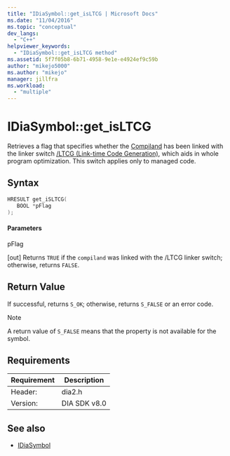 ```yaml
---
title: "IDiaSymbol::get_isLTCG | Microsoft Docs"
ms.date: "11/04/2016"
ms.topic: "conceptual"
dev_langs:
  - "C++"
helpviewer_keywords:
  - "IDiaSymbol::get_isLTCG method"
ms.assetid: 5f7f05b8-6b71-4958-9e1e-e4924ef9c59b
author: "mikejo5000"
ms.author: "mikejo"
manager: jillfra
ms.workload:
  - "multiple"
---
```

# IDiaSymbol::get_isLTCG
Retrieves a flag that specifies whether the [Compiland](../../debugger/debug-interface-access/compiland.md) has been linked with the linker switch [/LTCG (Link-time Code Generation)](/cpp/build/reference/ltcg-link-time-code-generation), which aids in whole program optimization. This switch applies only to managed code.

## Syntax

```C++
HRESULT get_iSLTCG(
   BOOL *pFlag
);
```

#### Parameters
 pFlag

[out] Returns `TRUE` if the `compiland` was linked with the /LTCG linker switch; otherwise, returns `FALSE`.

## Return Value
 If successful, returns `S_OK`; otherwise, returns `S_FALSE` or an error code.

> [!NOTE]
> A return value of `S_FALSE` means that the property is not available for the symbol.

## Requirements

|Requirement|Description|
|-----------------|-----------------|
|Header:|dia2.h|
|Version:|DIA SDK v8.0|

## See also
- [IDiaSymbol](../../debugger/debug-interface-access/idiasymbol.md)